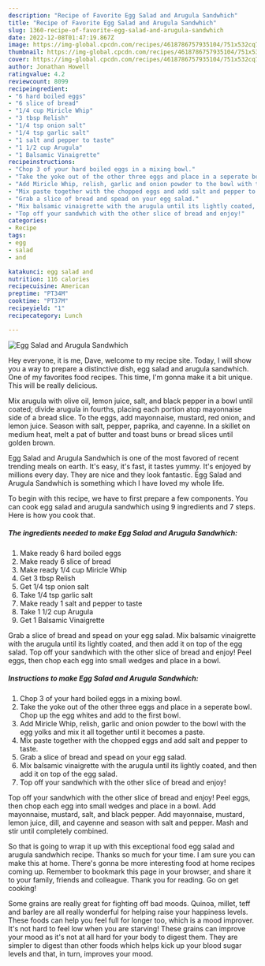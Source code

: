 ```yaml
---
description: "Recipe of Favorite Egg Salad and Arugula Sandwhich"
title: "Recipe of Favorite Egg Salad and Arugula Sandwhich"
slug: 1360-recipe-of-favorite-egg-salad-and-arugula-sandwhich
date: 2022-12-08T01:47:19.867Z
image: https://img-global.cpcdn.com/recipes/4618786757935104/751x532cq70/egg-salad-and-arugula-sandwhich-recipe-main-photo.jpg
thumbnail: https://img-global.cpcdn.com/recipes/4618786757935104/751x532cq70/egg-salad-and-arugula-sandwhich-recipe-main-photo.jpg
cover: https://img-global.cpcdn.com/recipes/4618786757935104/751x532cq70/egg-salad-and-arugula-sandwhich-recipe-main-photo.jpg
author: Jonathan Howell
ratingvalue: 4.2
reviewcount: 8099
recipeingredient:
- "6 hard boiled eggs"
- "6 slice of bread"
- "1/4 cup Miricle Whip"
- "3 tbsp Relish"
- "1/4 tsp onion salt"
- "1/4 tsp garlic salt"
- "1 salt and pepper to taste"
- "1 1/2 cup Arugula"
- "1 Balsamic Vinaigrette"
recipeinstructions:
- "Chop 3 of your hard boiled eggs in a mixing bowl."
- "Take the yoke out of the other three eggs and place in a seperate bowl.  Chop up the egg whites and add to the first bowl."
- "Add Miricle Whip, relish, garlic and onion powder to the bowl with the egg yolks and mix it all together until it becomes a paste."
- "Mix paste together with the chopped eggs and add salt and pepper to taste."
- "Grab a slice of bread and spead on your egg salad."
- "Mix balsamic vinaigrette with the arugula until its lightly coated, and then add it on top of the egg salad."
- "Top off your sandwhich with the other slice of bread and enjoy!"
categories:
- Recipe
tags:
- egg
- salad
- and

katakunci: egg salad and 
nutrition: 116 calories
recipecuisine: American
preptime: "PT34M"
cooktime: "PT37M"
recipeyield: "1"
recipecategory: Lunch

---
```



![Egg Salad and Arugula Sandwhich](https://img-global.cpcdn.com/recipes/4618786757935104/751x532cq70/egg-salad-and-arugula-sandwhich-recipe-main-photo.jpg)

Hey everyone, it is me, Dave, welcome to my recipe site. Today, I will show you a way to prepare a distinctive dish, egg salad and arugula sandwhich. One of my favorites food recipes. This time, I'm gonna make it a bit unique. This will be really delicious.

Mix arugula with olive oil, lemon juice, salt, and black pepper in a bowl until coated; divide arugula in fourths, placing each portion atop mayonnaise side of a bread slice. To the eggs, add mayonnaise, mustard, red onion, and lemon juice. Season with salt, pepper, paprika, and cayenne. In a skillet on medium heat, melt a pat of butter and toast buns or bread slices until golden brown.

Egg Salad and Arugula Sandwhich is one of the most favored of recent trending meals on earth. It's easy, it's fast, it tastes yummy. It's enjoyed by millions every day. They are nice and they look fantastic. Egg Salad and Arugula Sandwhich is something which I have loved my whole life.


To begin with this recipe, we have to first prepare a few components. You can cook egg salad and arugula sandwhich using 9 ingredients and 7 steps. Here is how you cook that.

<!--inarticleads1-->

##### The ingredients needed to make Egg Salad and Arugula Sandwhich:

1. Make ready 6 hard boiled eggs
1. Make ready 6 slice of bread
1. Make ready 1/4 cup Miricle Whip
1. Get 3 tbsp Relish
1. Get 1/4 tsp onion salt
1. Take 1/4 tsp garlic salt
1. Make ready 1 salt and pepper to taste
1. Take 1 1/2 cup Arugula
1. Get 1 Balsamic Vinaigrette


Grab a slice of bread and spead on your egg salad. Mix balsamic vinaigrette with the arugula until its lightly coated, and then add it on top of the egg salad. Top off your sandwhich with the other slice of bread and enjoy! Peel eggs, then chop each egg into small wedges and place in a bowl. 

<!--inarticleads2-->

##### Instructions to make Egg Salad and Arugula Sandwhich:

1. Chop 3 of your hard boiled eggs in a mixing bowl.
1. Take the yoke out of the other three eggs and place in a seperate bowl.  Chop up the egg whites and add to the first bowl.
1. Add Miricle Whip, relish, garlic and onion powder to the bowl with the egg yolks and mix it all together until it becomes a paste.
1. Mix paste together with the chopped eggs and add salt and pepper to taste.
1. Grab a slice of bread and spead on your egg salad.
1. Mix balsamic vinaigrette with the arugula until its lightly coated, and then add it on top of the egg salad.
1. Top off your sandwhich with the other slice of bread and enjoy!


Top off your sandwhich with the other slice of bread and enjoy! Peel eggs, then chop each egg into small wedges and place in a bowl. Add mayonnaise, mustard, salt, and black pepper. Add mayonnaise, mustard, lemon juice, dill, and cayenne and season with salt and pepper. Mash and stir until completely combined. 

So that is going to wrap it up with this exceptional food egg salad and arugula sandwhich recipe. Thanks so much for your time. I am sure you can make this at home. There's gonna be more interesting food at home recipes coming up. Remember to bookmark this page in your browser, and share it to your family, friends and colleague. Thank you for reading. Go on get cooking!

Some grains are really great for fighting off bad moods. Quinoa, millet, teff and barley are all really wonderful for helping raise your happiness levels. These foods can help you feel full for longer too, which is a mood improver. It's not hard to feel low when you are starving! These grains can improve your mood as it's not at all hard for your body to digest them. They are simpler to digest than other foods which helps kick up your blood sugar levels and that, in turn, improves your mood.
